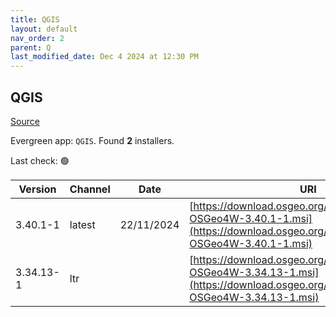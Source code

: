 ```yaml
---
title: QGIS
layout: default
nav_order: 2
parent: Q
last_modified_date: Dec 4 2024 at 12:30 PM
---
```


## QGIS

[Source](https://qgis.org/en/site/index.html)

Evergreen app: `QGIS`. Found **2** installers.

Last check: 🟢

| Version   | Channel | Date       | URI                                                                                                                                      |
| --------- | ------- | ---------- | ---------------------------------------------------------------------------------------------------------------------------------------- |
| 3.40.1-1  | latest  | 22/11/2024 | [https://download.osgeo.org/qgis/windows/QGIS-OSGeo4W-3.40.1-1.msi](https://download.osgeo.org/qgis/windows/QGIS-OSGeo4W-3.40.1-1.msi)   |
| 3.34.13-1 | ltr     |            | [https://download.osgeo.org/qgis/windows/QGIS-OSGeo4W-3.34.13-1.msi](https://download.osgeo.org/qgis/windows/QGIS-OSGeo4W-3.34.13-1.msi) |
